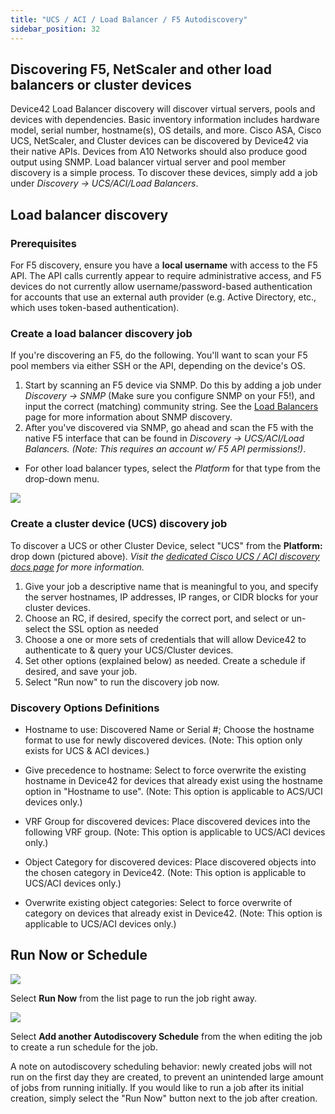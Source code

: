 ```yaml
---
title: "UCS / ACI / Load Balancer / F5 Autodiscovery"
sidebar_position: 32
---
```


## Discovering F5, NetScaler and other load balancers or cluster devices

Device42 Load Balancer discovery will discover virtual servers, pools and devices with dependencies. Basic inventory information includes hardware model, serial number, hostname(s), OS details, and more. Cisco ASA, Cisco UCS, NetScaler, and Cluster devices can be discovered by Device42 via their native APIs. Devices from A10 Networks should also produce good output using SNMP. Load balancer virtual server and pool member discovery is a simple process. To discover these devices, simply add a job under _Discovery -> UCS/ACI/Load Balancers_.

## Load balancer discovery

### Prerequisites

For F5 discovery, ensure you have a **local username** with access to the F5 API. The API calls currently appear to require administrative access, and F5 devices do not currently allow username/password-based authentication for accounts that use an external auth provider (e.g. Active Directory, etc., which uses token-based authentication).

### Create a load balancer discovery job

If you're discovering an F5, do the following. You'll want to scan your F5 pool members via either SSH or the API, depending on the device's OS.

1. Start by scanning an F5 device via SNMP. Do this by adding a job under _Discovery → SNMP_ (Make sure you configure SNMP on your F5!), and input the correct (matching) community string. See the [Load Balancers](discovery/load-balancers.md) page for more information about SNMP discovery.
2. After you've discovered via SNMP, go ahead and scan the F5 with the native F5 interface that can be found in _Discovery -> _UCS/ACI/Load Balancers_._ _(Note: This requires an account w/ F5 API permissions!)_.

- For other load balancer types, select the _Platform_ for that type from the drop-down menu.

![](/assets/images/D42-21271_UCS-F5-AD-add-job.png)

### Create a cluster device (UCS) discovery job

To discover a UCS or other Cluster Device, select "UCS" from the **Platform:** drop down (pictured above). _Visit the [dedicated Cisco UCS / ACI discovery docs page](cisco-ucs-auto-discovery) for more information._

1. Give your job a descriptive name that is meaningful to you, and specify the server hostnames, IP addresses, IP ranges, or CIDR blocks for your cluster devices.
2. Choose an RC, if desired, specify the correct port, and select or un-select the SSL option as needed
3. Choose a one or more sets of credentials that will allow Device42 to authenticate to & query your UCS/Cluster devices.
4. Set other options (explained below) as needed. Create a schedule if desired, and save your job.
5. Select "Run now" to run the discovery job now.

### Discovery Options Definitions

- Hostname to use: Discovered Name or Serial #; Choose the hostname format to use for newly discovered devices.
  (Note: This option only exists for UCS & ACI devices.)

- Give precedence to hostname: Select to force overwrite the existing hostname in Device42 for devices that already exist using the hostname option in "Hostname to use".
  (Note: This option is applicable to ACS/UCI devices only.)

- VRF Group for discovered devices: Place discovered devices into the following VRF group.
  (Note: This option is applicable to UCS/ACI devices only.)

- Object Category for discovered devices: Place discovered objects into the chosen category in Device42.
  (Note: This option is applicable to UCS/ACI devices only.)

- Overwrite existing object categories: Select to force overwrite of category on devices that already exist in Device42.
  (Note: This option is applicable to UCS/ACI devices only.)


## Run Now or Schedule

![](/assets/images/image-700x115.png)

Select **Run Now** from the list page to run the job right away.

![](/assets/images/AD_Blade-Discovery-Run-Schedule.png)

Select **Add another Autodiscovery Schedule** from the when editing the job to create a run schedule for the job.

A note on autodiscovery scheduling behavior: newly created jobs will not run on the first day they are created, to prevent an unintended large amount of jobs from running initially. If you would like to run a job after its initial creation, simply select the "Run Now" button next to the job after creation.
